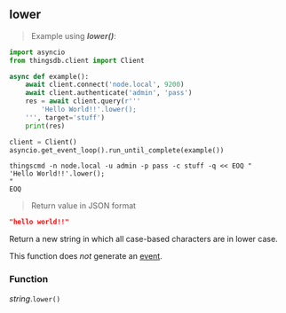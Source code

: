 ## lower

> Example using ***lower()***:

```python
import asyncio
from thingsdb.client import Client

async def example():
    await client.connect('node.local', 9200)
    await client.authenticate('admin', 'pass')
    res = await client.query(r'''
        'Hello World!!'.lower();
    ''', target='stuff')
    print(res)

client = Client()
asyncio.get_event_loop().run_until_complete(example())
```

```shell
thingscmd -n node.local -u admin -p pass -c stuff -q << EOQ "
'Hello World!!'.lower();
"
EOQ
```

> Return value in JSON format

```json
"hello world!!"
```

Return a new string in which all case-based characters are in lower case.

This function does *not* generate an [event](#events).

### Function
*string*.`lower()`
